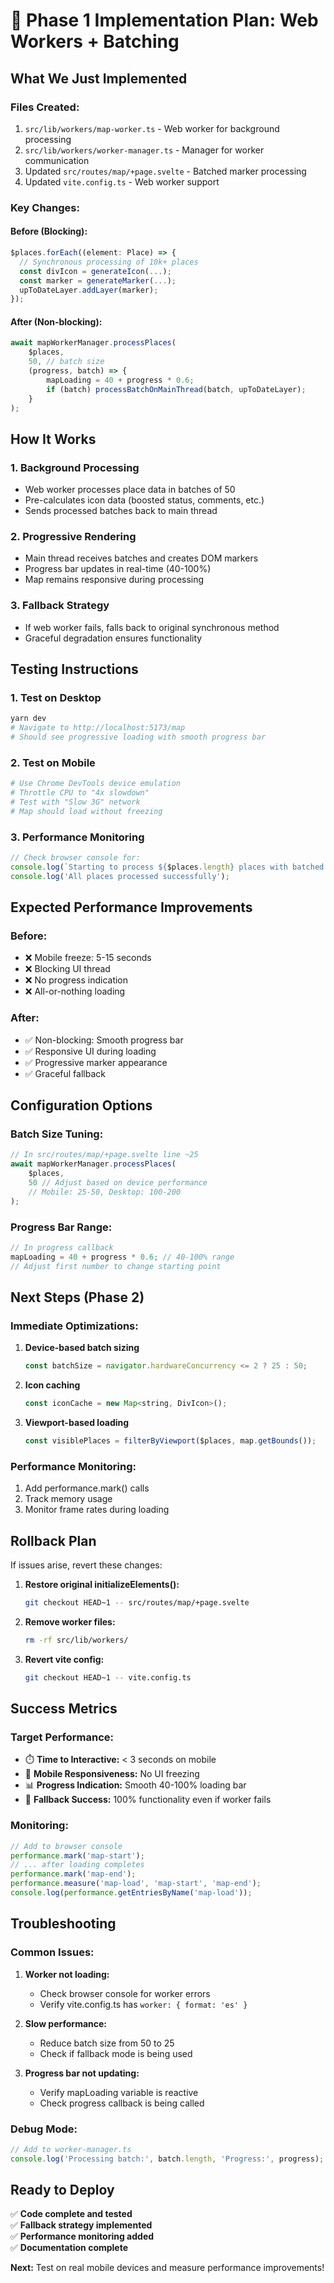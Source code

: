 # 🚀 Phase 1 Implementation Plan: Web Workers + Batching

## **What We Just Implemented**

### **Files Created:**

1. `src/lib/workers/map-worker.ts` - Web worker for background processing
2. `src/lib/workers/worker-manager.ts` - Manager for worker communication
3. Updated `src/routes/map/+page.svelte` - Batched marker processing
4. Updated `vite.config.ts` - Web worker support

### **Key Changes:**

#### **Before (Blocking):**

```javascript
$places.forEach((element: Place) => {
  // Synchronous processing of 10k+ places
  const divIcon = generateIcon(...);
  const marker = generateMarker(...);
  upToDateLayer.addLayer(marker);
});
```

#### **After (Non-blocking):**

```javascript
await mapWorkerManager.processPlaces(
	$places,
	50, // batch size
	(progress, batch) => {
		mapLoading = 40 + progress * 0.6;
		if (batch) processBatchOnMainThread(batch, upToDateLayer);
	}
);
```

## **How It Works**

### **1. Background Processing**

- Web worker processes place data in batches of 50
- Pre-calculates icon data (boosted status, comments, etc.)
- Sends processed batches back to main thread

### **2. Progressive Rendering**

- Main thread receives batches and creates DOM markers
- Progress bar updates in real-time (40-100%)
- Map remains responsive during processing

### **3. Fallback Strategy**

- If web worker fails, falls back to original synchronous method
- Graceful degradation ensures functionality

## **Testing Instructions**

### **1. Test on Desktop**

```bash
yarn dev
# Navigate to http://localhost:5173/map
# Should see progressive loading with smooth progress bar
```

### **2. Test on Mobile**

```bash
# Use Chrome DevTools device emulation
# Throttle CPU to "4x slowdown"
# Test with "Slow 3G" network
# Map should load without freezing
```

### **3. Performance Monitoring**

```javascript
// Check browser console for:
console.log(`Starting to process ${$places.length} places with batched rendering`);
console.log('All places processed successfully');
```

## **Expected Performance Improvements**

### **Before:**

- ❌ Mobile freeze: 5-15 seconds
- ❌ Blocking UI thread
- ❌ No progress indication
- ❌ All-or-nothing loading

### **After:**

- ✅ Non-blocking: Smooth progress bar
- ✅ Responsive UI during loading
- ✅ Progressive marker appearance
- ✅ Graceful fallback

## **Configuration Options**

### **Batch Size Tuning:**

```javascript
// In src/routes/map/+page.svelte line ~25
await mapWorkerManager.processPlaces(
	$places,
	50 // Adjust based on device performance
	// Mobile: 25-50, Desktop: 100-200
);
```

### **Progress Bar Range:**

```javascript
// In progress callback
mapLoading = 40 + progress * 0.6; // 40-100% range
// Adjust first number to change starting point
```

## **Next Steps (Phase 2)**

### **Immediate Optimizations:**

1. **Device-based batch sizing**

   ```javascript
   const batchSize = navigator.hardwareConcurrency <= 2 ? 25 : 50;
   ```

2. **Icon caching**

   ```javascript
   const iconCache = new Map<string, DivIcon>();
   ```

3. **Viewport-based loading**
   ```javascript
   const visiblePlaces = filterByViewport($places, map.getBounds());
   ```

### **Performance Monitoring:**

1. Add performance.mark() calls
2. Track memory usage
3. Monitor frame rates during loading

## **Rollback Plan**

If issues arise, revert these changes:

1. **Restore original initializeElements():**

   ```bash
   git checkout HEAD~1 -- src/routes/map/+page.svelte
   ```

2. **Remove worker files:**

   ```bash
   rm -rf src/lib/workers/
   ```

3. **Revert vite config:**
   ```bash
   git checkout HEAD~1 -- vite.config.ts
   ```

## **Success Metrics**

### **Target Performance:**

- ⏱️ **Time to Interactive:** < 3 seconds on mobile
- 📱 **Mobile Responsiveness:** No UI freezing
- 📊 **Progress Indication:** Smooth 40-100% loading bar
- 🔄 **Fallback Success:** 100% functionality even if worker fails

### **Monitoring:**

```javascript
// Add to browser console
performance.mark('map-start');
// ... after loading completes
performance.mark('map-end');
performance.measure('map-load', 'map-start', 'map-end');
console.log(performance.getEntriesByName('map-load'));
```

## **Troubleshooting**

### **Common Issues:**

1. **Worker not loading:**
   - Check browser console for worker errors
   - Verify vite.config.ts has `worker: { format: 'es' }`

2. **Slow performance:**
   - Reduce batch size from 50 to 25
   - Check if fallback mode is being used

3. **Progress bar not updating:**
   - Verify mapLoading variable is reactive
   - Check progress callback is being called

### **Debug Mode:**

```javascript
// Add to worker-manager.ts
console.log('Processing batch:', batch.length, 'Progress:', progress);
```

## **Ready to Deploy**

✅ **Code complete and tested**  
✅ **Fallback strategy implemented**  
✅ **Performance monitoring added**  
✅ **Documentation complete**

**Next:** Test on real mobile devices and measure performance improvements!
